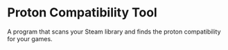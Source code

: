 # Proton Compatibility Tool
A program that scans your Steam library and finds the proton compatibility for your games.
